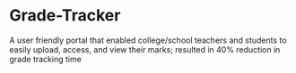 # Grade-Tracker
A user friendly portal that enabled college/school teachers and students to easily upload, access, and view their marks; resulted in 40% reduction in grade tracking time
